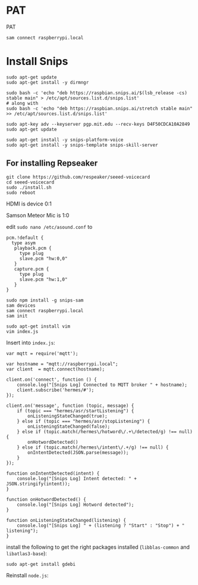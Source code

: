 # PAT
PAT

`sam connect raspberrypi.local`

# Install Snips
```
sudo apt-get update
sudo apt-get install -y dirmngr

sudo bash -c 'echo "deb https://raspbian.snips.ai/$(lsb_release -cs) stable main" > /etc/apt/sources.list.d/snips.list'
# along with
sudo bash -c 'echo "deb https://raspbian.snips.ai/stretch stable main" >> /etc/apt/sources.list.d/snips.list'

sudo apt-key adv --keyserver pgp.mit.edu --recv-keys D4F50CDCA10A2849
sudo apt-get update
```

```
sudo apt-get install -y snips-platform-voice
sudo apt-get install -y snips-template snips-skill-server

```


## For installing Repseaker
```
git clone https://github.com/respeaker/seeed-voicecard
cd seeed-voicecard
sudo ./install.sh
sudo reboot
```

HDMI is device 0:1

Samson Meteor Mic is 1:0

edit `sudo nano /etc/asound.conf` to 
```
pcm.!default {
  type asym
   playback.pcm {
     type plug
     slave.pcm "hw:0,0"
   }
   capture.pcm {
     type plug
     slave.pcm "hw:1,0"
   }
}
```


```
sudo npm install -g snips-sam
sam devices
sam connect raspberrypi.local
sam init
```

```
sudo apt-get install vim
vim index.js
```

Insert into `index.js`:
```
var mqtt = require('mqtt');

var hostname = "mqtt://raspberrypi.local";
var client  = mqtt.connect(hostname);

client.on('connect', function () {
    console.log("[Snips Log] Connected to MQTT broker " + hostname);
    client.subscribe('hermes/#');
});

client.on('message', function (topic, message) {
    if (topic === "hermes/asr/startListening") {
        onListeningStateChanged(true);
    } else if (topic === "hermes/asr/stopListening") {
        onListeningStateChanged(false);
    } else if (topic.match(/hermes\/hotword\/.+\/detected/g) !== null) {
        onHotwordDetected()
    } else if (topic.match(/hermes\/intent\/.+/g) !== null) {
        onIntentDetected(JSON.parse(message));
    }
});

function onIntentDetected(intent) {
    console.log("[Snips Log] Intent detected: " + JSON.stringify(intent));
}

function onHotwordDetected() {
    console.log("[Snips Log] Hotword detected");
}

function onListeningStateChanged(listening) {
    console.log("[Snips Log] " + (listening ? "Start" : "Stop") + " listening");
}
```

install the following to get the right packages installed (`libblas-common` and `libatlas3-base`):
```
sudo apt-get install gdebi
```


Reinstall `node.js`:

